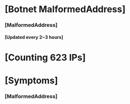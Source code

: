 # [Botnet MalformedAddress]
### [MalformedAddress]
#### [Updated every 2~3 hours]

# [Counting 623 IPs]

# [Symptoms] 
###   [MalformedAddress]
